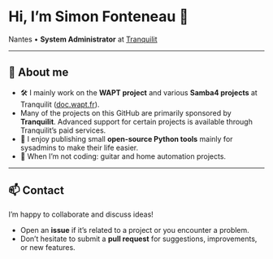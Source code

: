 # Hi, I’m **Simon Fonteneau** 👋

Nantes • **System Administrator** at [Tranquilit](https://www.tranquil.it) 

---

## 🔧 About me

- 🛠️ I mainly work on the **WAPT project** and various **Samba4 projects** at Tranquilit ([doc.wapt.fr](https://doc.wapt.fr)).  
- Many of the projects on this GitHub are primarily sponsored by **Tranquilit**. Advanced support for certain projects is available through Tranquilit’s paid services.  
- 🧪 I enjoy publishing small **open-source Python tools** mainly for sysadmins to make their life easier.  
- 🎸 When I’m not coding: guitar and home automation projects.

---

## 📫 Contact

I’m happy to collaborate and discuss ideas!  
- Open an **issue** if it’s related to a project or you encounter a problem.  
- Don’t hesitate to submit a **pull request** for suggestions, improvements, or new features.
